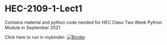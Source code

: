 # HEC-2109-1-Lect1

Contains material and python code needed for HEC Class Two Week Python Module in September 2021

Click here to run in mybinder:
[![Binder](https://mybinder.org/badge_logo.svg)](https://mybinder.org/v2/gh/bsmith9594/HEC-2109-1-Lect1/HEAD)
